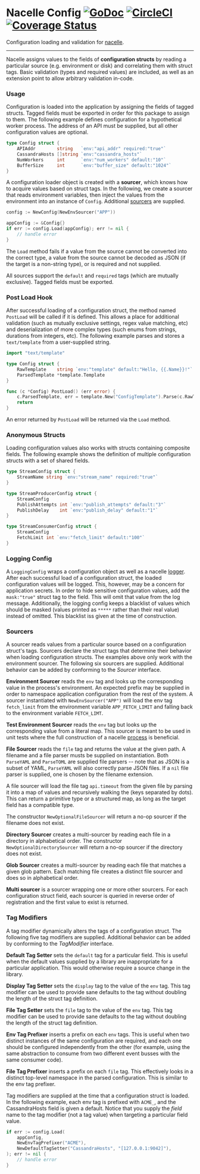 # Nacelle Config [![GoDoc](https://godoc.org/github.com/go-nacelle/config?status.svg)](https://godoc.org/github.com/go-nacelle/config) [![CircleCI](https://circleci.com/gh/go-nacelle/config.svg?style=svg)](https://circleci.com/gh/go-nacelle/config) [![Coverage Status](https://coveralls.io/repos/github/go-nacelle/config/badge.svg?branch=master)](https://coveralls.io/github/go-nacelle/config?branch=master)

Configuration loading and validation for [nacelle](https://github.com/go-nacelle/nacelle).

---

Nacelle assigns values to the fields of **configuration structs** by reading a particular source (e.g. environment or disk) and correlating them with struct tags. Basic validation (types and required values) are included, as well as an extension point to allow arbitrary validation in-code.

### Usage

Configuration is loaded into the application by assigning the fields of tagged structs. Tagged fields must be exported in order for this package to assign to them. The following example defines configuration for a hypothetical worker process. The address of an API must be supplied, but all other configuration values are optional.

```go
type Config struct {
    APIAddr        string   `env:"api_addr" required:"true"`
    CassandraHosts []string `env:"cassandra_hosts"`
    NumWorkers     int      `env:"num_workers" default:"10"`
    BufferSize     int      `env:"buffer_size" default:"1024"`
}
```

A configuration loader object is created with a **sourcer**, which knows how to acquire values based on struct tags. In the following, we create a sourcer that reads environment variables, then inject the values from the environment into an instance of `Config`. Additional [sourcers](#Sourcers) are supplied.

```go
config := NewConfig(NewEnvSourcer("APP"))

appConfig := &Config{}
if err := config.Load(appConfig); err != nil {
    // handle error
}
```

The `Load` method fails if a value from the source cannot be converted into the correct type, a value from the source cannot be decoded as JSON (if the target is a non-string type), or is required and not supplied.

All sources support the `default` and `required` tags (which are mutually exclusive). Tagged fields must be exported.

### Post Load Hook

After successful loading of a configuration struct, the method named `PostLoad` will be called if it is defined. This allows a place for additional validation (such as mutually exclusive settings, regex value matching, etc) and deserialization of more complex types (such enums from strings, durations from integers, etc). The following example parses and stores a `text/template` from a user-supplied string.

```go
import "text/template"

type Config struct {
    RawTemplate    string `env:"template" default:"Hello, {{.Name}}!"`
    ParsedTemplate *template.Template
}

func (c *Config) PostLoad() (err error) {
    c.ParsedTemplate, err = template.New("ConfigTemplate").Parse(c.RawTemplate)
    return
}
```

An error returned by `PostLoad` will be returned via the `Load` method.

### Anonymous Structs

Loading configuration values also works with structs containing composite fields. The following example shows the definition of multiple configuration structs with a set of shared fields.

```go
type StreamConfig struct {
    StreamName string `env:"stream_name" required:"true"`
}

type StreamProducerConfig struct {
    StreamConfig
    PublishAttempts int `env:"publish_attempts" default:"3"`
    PublishDelay    int `env:"publish_delay" default:"1"`
}

type StreamConsumerConfig struct {
    StreamConfig
    FetchLimit int `env:"fetch_limit" default:"100"`
}
```

### Logging Config

A `LoggingConfig` wraps a configuration object as well as a nacelle [logger](https://nacelle.dev/docs/core/log). After each successful load of a configuration struct, the loaded configuration values will be logged. This, however, may be a concern for application secrets. In order to hide sensitive configuration values, add the `mask:"true"` struct tag to the field. This will omit that value from the log message. Additionally, the logging config keeps a blacklist of values which should be masked (values printed as `*****` rather than their real value) instead of omitted. This blacklist iss given at the time of construction.

### Sourcers

A sourcer reads values from a particular source based on a configuration struct's tags. Sourcers declare the struct tags that determine their behavior when loading configuration structs. The examples above only work with the environment sourcer. The following six sourcers are supplied. Additional behavior can be added by conforming to the *Sourcer* interface.

**Environment Sourcer** reads the `env` tag and looks up the corresponding value in the process's environment. An expected prefix may be supplied in order to namespace application configuration from the rest of the system. A sourcer instantiated with `NewEnvSourcer("APP")` will load the env tag `fetch_limit` from the environment variable `APP_FETCH_LIMIT` and falling back to the environment variable `FETCH_LIMT`.

**Test Environment Sourcer** reads the `env` tag but looks up the corresponding value from a literal map. This sourcer is meant to be used in unit tests where the full construction of a nacelle [process](https://nacelle.dev/docs/core/process) is beneficial.

**File Sourcer** reads the `file` tag and returns the value at the given path. A filename and a file parser musts be supplied on instantiation. Both `ParseYAML` and `ParseTOML` are supplied file parsers -- note that as JSON is a subset of YAML, `ParseYAML` will also correctly parse JSON files. If a `nil` file parser is supplied, one is chosen by the filename extension.

A file sourcer will load the file tag `api.timeout` from the given file by parsing it into a map of values and recursively walking the (keys separated by dots). This can return a primitive type or a structured map, as long as the target field has a compatible type.

The constructor `NewOptionalFileSourcer` will return a no-op sourcer if the filename does not exist.

**Directory Sourcer** creates a multi-sourcer by reading each file in a directory in alphabetical order. The constructor `NewOptionalDirectorySourcer` will return a no-op sourcer if the directory does not exist.

**Glob Sourcer** creates a multi-sourcer by reading each file that matches a given glob pattern. Each matching file creates a distinct file sourcer and does so in alphabetical order.

**Multi sourcer** is a sourcer wrapping one or more other sourcers. For each configuration struct field, each sourcer is queried in reverse order of registration and the first value to exist is returned.

### Tag Modifiers

A tag modifier dynamically alters the tags of a configuration struct. The following five tag modifiers are supplied. Additional behavior can be added by conforming to the *TagModifier* interface.

**Default Tag Setter** sets the `default` tag for a particular field. This is useful when the default values supplied by a library are inappropriate for a particular application. This would otherwise require a source change in the library.

**Display Tag Setter** sets the `display` tag to the value of the `env` tag. This tag modifier can be used to provide sane defaults to the tag without doubling the length of the struct tag definition.

**File Tag Setter** sets the `file` tag to the value of the `env` tag. This tag modifier can be used to provide sane defaults to the tag without doubling the length of the struct tag definition.

**Env Tag Prefixer** inserts a prefix on each `env` tags. This is useful when two distinct instances of the same configuration are required, and each one should be configured independently from the other (for example, using the same abstraction to consume from two different event busses with the same consumer code).

**File Tag Prefixer** inserts a prefix on each `file` tag. This effectively looks in a distinct top-level namespace in the parsed configuration. This is similar to the env tag prefixer.

Tag modifiers are supplied at the time that a configuration struct is loaded. In the following example, each env tag is prefixed with `ACME_`, and the CassandraHosts field is given a default. Notice that you supply the *field* name to the tag modifier (not a tag value) when targeting a particular field value.

```go
if err := config.Load(
    appConfig,
    NewEnvTagPrefixer("ACME"),
    NewDefaultTagSetter("CassandraHosts", "[127.0.0.1:9042]"),
); err != nil {
    // handle error
}
```
